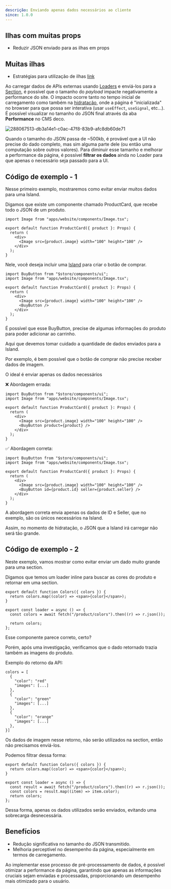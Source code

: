 ```yaml
---
descrição: Enviando apenas dados necessários ao cliente
since: 1.0.0
---
```


## Ilhas com muitas props

- Reduzir JSON enviado para as ilhas em props

## Muitas ilhas

- Estratégias para utilização de ilhas
  [link](https://github.com/deco-sites/aviator/blob/main/islands/GalleryContainer.tsx)

Ao carregar dados de APIs externas usando [Loaders](/docs/pt/concepts/loader) e
enviá-los para a [Section](/docs/pt/concepts/section), é possível que o tamanho
do _payload_ impacte negativamente a performance do site. O impacto ocorre tanto
no tempo inicial de carregamento como também na
[hidratação](https://blog.saeloun.com/2021/12/16/hydration/), onde a página é
"inicializada" no browser para que possa ser interativa (usar `useEffect`,
`useSignal`, etc...). É possível visualizar no tamanho do JSON final através da
aba **Performance** no CMS deco.

![288067513-db3a14e1-c0ac-47f8-83b9-afc8db60de71](https://github.com/deco-sites/starting/assets/76822093/ec005f5d-4169-4e89-acd0-8c06baf3c80d)

Quando o tamanho do JSON passa de ~500kb, é provável que a UI não precise do
dado completo, mas sim alguma parte dele (ou então uma computação sobre outros
valores). Para diminuir esse tamanho e melhorar a performance da página, é
possível **filtrar os dados** ainda no Loader para que apenas o necessário seja
passado para a UI.

## Código de exemplo - 1

Nesse primeiro exemplo, mostraremos como evitar enviar muitos dados para uma
Island.

Digamos que existe um componente chamado ProductCard, que recebe todo o JSON de
um produto.

```tsx
import Image from "apps/website/components/Image.tsx";

export default function ProductCard({ product }: Props) {
  return (
    <div>
      <Image src={product.image} width="100" height="100" />
    </div>
  );
}
```

Nele, você deseja incluir uma
[Island](https://fresh.deno.dev/docs/concepts/islands) para criar o botão de
comprar.

```tsx
import BuyButton from "$store/components/ui";
import Image from "apps/website/components/Image.tsx";

export default function ProductCard({ product }: Props) {
  return (
    <div>
      <Image src={product.image} width="100" height="100" />
      <BuyButton />
    </div>
  );
}
```

É possível que esse BuyButton, precise de algumas informações do produto para
poder adicionar ao carrinho.

Aqui que devemos tomar cuidado a quantidade de dados enviados para a Island.

Por exemplo, é bem possível que o botão de comprar não precise receber dados de
imagem.

O ideal é enviar apenas os dados necessários

❌ Abordagem errada:

```tsx
import BuyButton from "$store/components/ui";
import Image from "apps/website/components/Image.tsx";

export default function ProductCard({ product }: Props) {
  return (
    <div>
      <Image src={product.image} width="100" height="100" />
      <BuyButton product={product} />
    </div>
  );
}
```

✅ Abordagem correta:

```tsx
import BuyButton from "$store/components/ui";
import Image from "apps/website/components/Image.tsx";

export default function ProductCard({ product }: Props) {
  return (
    <div>
      <Image src={product.image} width="100" height="100" />
      <BuyButton id={product.id} seller={product.seller} />
    </div>
  );
}
```

A abordagem correta envia apenas os dados de ID e Seller, que no exemplo, são os
únicos necessários na Island.

Assim, no momento de hidratação, o JSON que a Island irá carregar não será tão
grande.

## Código de exemplo - 2

Neste exemplo, vamos mostrar como evitar enviar um dado muito grande para uma
section.

Digamos que temos um loader inline para buscar as cores do produto e retornar em
uma section.

```tsx
export default function Colors({ colors }) {
  return colors.map((color) => <span>{color}</span>);
}

export const loader = async () => {
  const colors = await fetch("/product/colors").then((r) => r.json());

  return colors;
};
```

Esse componente parece correto, certo?

Porém, após uma investigação, verificamos que o dado retornado trazia também as
imagens do produto.

Exemplo do retorno da API:

```tsx
colors = [
  {
    "color": "red"
    "images": [...]
  },
  {
    "color": "green"
    "images": [...]
  },
  {
    "color": "orange"
    "images": [...]
  },
}]
```

Os dados de imagem nesse retorno, não serão utilizados na section, então não
precisamos enviá-los.

Podemos filtrar dessa forma:

```tsx
export default function Colors({ colors }) {
  return colors.map((color) => <span>{color}</span>);
}

export const loader = async () => {
  const result = await fetch("/product/colors").then((r) => r.json());
  const colors = result.map((item) => item.color);
  return colors;
};
```

Dessa forma, apenas os dados utilizados serão enviados, evitando uma sobrecarga
desnecessária.

## Benefícios

- Redução significativa no tamanho do JSON transmitido.
- Melhoria perceptível no desempenho da página, especialmente em termos de
  carregamento.

Ao implementar esse processo de pré-processamento de dados, é possível otimizar
a performance da página, garantindo que apenas as informações cruciais sejam
enviadas e processadas, proporcionando um desempenho mais otimizado para o
usuário.
